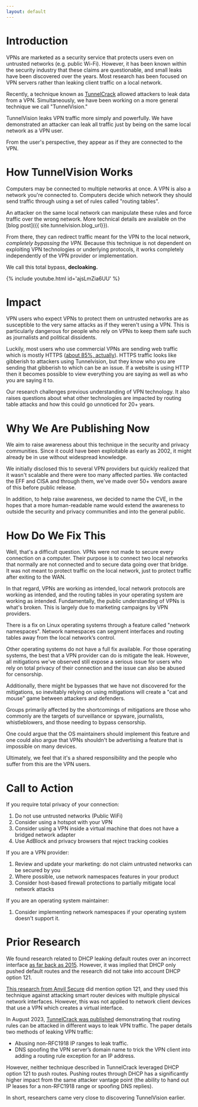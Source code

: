 ```yaml
---
layout: default
---
```

# Introduction 
VPNs are marketed as a security service that protects users even on untrusted networks (e.g. public Wi-Fi). However, it has been known within the security industry that these claims are questionable, and small leaks have been discovered over the years. Most research has been focused on VPN servers rather than leaking client traffic on a local network.

Recently, a technique known as [TunnelCrack](https://tunnelcrack.mathyvanhoef.com/) allowed attackers to leak data from a VPN. Simultaneously, we have been working on a more general technique we call "TunnelVision."

TunnelVision leaks VPN traffic more simply and powerfully. We have demonstrated an attacker can leak all traffic just by being on the same local network as a VPN user. 

From the user's perspective, they appear as if they are connected to the VPN.

# How TunnelVision Works
Computers may be connected to multiple networks at once. A VPN is also a network you're connected to. Computers decide which network they should send traffic through using a set of rules called "routing tables". 

An attacker on the same local network can manipulate these rules and force traffic over the wrong network. More technical details are available on the [blog post]({{ site.tunnelvision.blog_url}}).

From there, they can redirect traffic meant for the VPN to the local network, *completely bypassing the VPN.* Because this technique is not dependent on exploiting VPN technologies or underlying protocols, it works completely independently of the VPN provider or implementation. 

We call this total bypass, **decloaking.**


{% include youtube.html id='ajsLmZia6UU' %}

# Impact 
VPN users who expect VPNs to protect them on untrusted networks are as susceptible to the very same attacks as if they weren't using a VPN. This is particularly dangerous for people who rely on VPNs to keep them safe such as journalists and political dissidents.

Luckily, most users who use commercial VPNs are sending web traffic which is mostly HTTPS ([about 85%, actually](https://w3techs.com/technologies/details/ce-httpsdefault)). HTTPS traffic looks like gibberish to attackers using Tunnelvision, but they know who you are sending that gibberish to which can be an issue. If a website is using HTTP then it becomes possible to view everything you are saying as well as who you are saying it to.

Our research challenges previous understanding of VPN technology. It also raises questions about what other technologies are impacted by routing table attacks and how this could go unnoticed for 20+ years.

# Why We Are Publishing Now
We aim to raise awareness about this technique in the security and privacy communities. Since it could have been exploitable as early as 2002, it might already be in use without widespread knowledge. 

We initially disclosed this to several VPN providers but quickly realized that it wasn't scalable and there were too many affected parties. We contacted the EFF and CISA and through them, we've made over 50+ vendors aware of this before public release.

In addition, to help raise awareness, we decided to name the CVE, in the hopes that a more human-readable name would extend the awareness to outside the security and privacy communities and into the general public. 

# How Do We Fix This
Well, that's a difficult question. VPNs were not made to secure every connection on a computer. Their purpose is to connect two local networks that normally are not connected and to secure data going over that bridge. It was not meant to protect traffic on the local network, just to protect traffic after exiting to the WAN.

In that regard, VPNs are working as intended, local network protocols are working as intended, and the routing tables in your operating system are working as intended. Fundamentally, the public understanding of VPNs is what's broken. This is largely due to marketing campaigns by VPN providers. 

There is a fix on Linux operating systems through a feature called "network namespaces". Network namespaces can segment interfaces and routing tables away from the local network’s control.

Other operating systems do not have a full fix available. For those operating systems, the best that a VPN provider can do is mitigate the leak. However, all mitigations we've observed still expose a serious issue for users who rely on total privacy of their connection and the issue can also be abused for censorship.

Additionally, there might be bypasses that we have not discovered for the mitigations, so inevitably relying on using mitigations will create a "cat and mouse" game between attackers and defenders.

Groups primarily affected by the shortcomings of mitigations are those who commonly are the targets of surveillance or spyware, journalists, whistleblowers, and those needing to bypass censorship. 

One could argue that the OS maintainers should implement this feature and one could also argue that VPNs shouldn't be advertising a feature that is impossible on many devices. 

Ultimately, we feel that it's a shared responsibility and the people who suffer from this are the VPN users.

# Call to Action
If you require total privacy of your connection:
1.  Do not use untrusted networks (Public WiFi)
1.  Consider using a hotspot with your VPN
1.  Consider using a VPN inside a virtual machine that does not have a bridged network adapter
1.  Use AdBlock and privacy browsers that reject tracking cookies

If you are a VPN provider:
1.  Review and update your marketing: do not claim untrusted networks can be secured by you
1.  Where possible, use network namespaces features in your product
1.  Consider host-based firewall protections to partially mitigate local network attacks

If you are an operating system maintainer:
1.  Consider implementing network namespaces if your operating system doesn't support it.


# Prior Research
We found research related to DHCP leaking default routes over an incorrect interface [as far back as 2015](https://petsymposium.org/popets/2015/popets-2015-0006.pdf).
However, it was implied that DHCP only pushed default routes and the research did not take into account DHCP option 121.

[This research from Anvil Secure](https://www.anvilsecure.com/blog/dhcp-games-with-smart-router-devices.html) did mention option 121, and they used this technique against attacking
smart router devices with multiple physical network interfaces. However, this was not applied to network
client devices that use a VPN which creates a virtual interface.

In August 2023, [TunnelCrack was published](https://tunnelcrack.mathyvanhoef.com/#summary) demonstrating that routing rules can be attacked in different ways
to leak VPN traffic. The paper details two methods of leaking VPN traffic:
- Abusing non-RFC1918 IP ranges to leak traffic.
- DNS spoofing the VPN server’s domain name to trick the VPN client into adding a routing rule
exception for an IP address.

However, neither technique described in TunnelCrack leveraged DHCP option 121 to push
routes. Pushing routes through DHCP has a significantly higher impact from the same attacker vantage
point (the ability to hand out IP leases for a non-RFC1918 range or spoofing DNS replies).

In short, researchers came very close to discovering TunnelVision earlier.